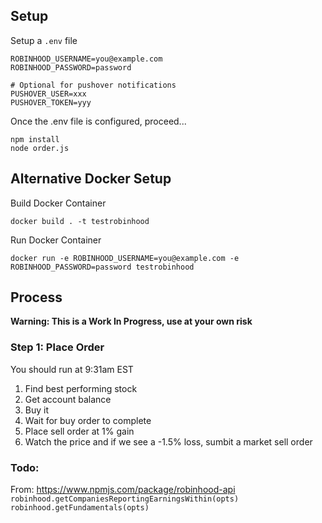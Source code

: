 ## Setup

Setup a `.env` file
```
ROBINHOOD_USERNAME=you@example.com
ROBINHOOD_PASSWORD=password

# Optional for pushover notifications
PUSHOVER_USER=xxx
PUSHOVER_TOKEN=yyy
```

Once the .env file is configured, proceed...
```
npm install
node order.js
```
## Alternative Docker Setup

Build Docker Container
```
docker build . -t testrobinhood
```

Run Docker Container
```
docker run -e ROBINHOOD_USERNAME=you@example.com -e ROBINHOOD_PASSWORD=password testrobinhood
```

## Process

**Warning: This is a Work In Progress, use at your own risk**

### Step 1: Place Order
You should run at 9:31am EST

1. Find best performing stock
1. Get account balance
1. Buy it
1. Wait for buy order to complete
1. Place sell order at 1% gain
1. Watch the price and if we see a -1.5% loss, sumbit a market sell order


### Todo:
From: https://www.npmjs.com/package/robinhood-api
`robinhood.getCompaniesReportingEarningsWithin(opts)`
`robinhood.getFundamentals(opts)`
